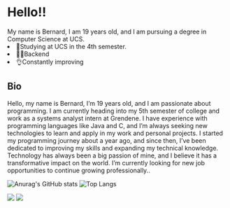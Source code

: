  <h1>Hello!!</h1>
My name is Bernard, I am 19 years old, and I am pursuing a degree in Computer Science at UCS.
<body>
    <li>🫡Studying at UCS in the 4th semester.</li>
    <li>😶‍🌫️Backend</li>
    <li>👌Constantly improving</li>
  <h2>Bio</h2>
Hello, my name is Bernard, I’m 19 years old, and I am passionate about programming. I am currently heading into my 5th semester of college and work as a systems analyst intern at Grendene. I have experience with programming languages like Java and C, and I’m always seeking new technologies to learn and apply in my work and personal projects.
I started my programming journey about a year ago, and since then, I’ve been dedicated to improving my skills and expanding my technical knowledge. Technology has always been a big passion of mine, and I believe it has a transformative impact on the world. I’m currently looking for new job opportunities to continue growing professionally..
</body>



![Anurag's GitHub stats](https://github-readme-stats.vercel.app/api?username=Bwavrita&theme=dark&show_icons=true)
![Top Langs](https://github-readme-stats.vercel.app/api/top-langs/?username=Bwavrita&theme=dark&show)




<div> 
  <a href = "mailto:bernardwgomes@gmail.com"><img src="https://img.shields.io/badge/-Gmail-%23333?style=for-the-badge&logo=gmail&logoColor=white" target="_blank"></a>
  <a href="https://www.linkedin.com/in/rafaella-ballerini-45875016a"(https://www.linkedin.com/in/bernard-wavrita-b9a747257/)" target="_blank"><img src="https://img.shields.io/badge/-LinkedIn-%230077B5?style=for-the-badge&logo=linkedin&logoColor=white" target="_blank"></a> 
  
</div>


